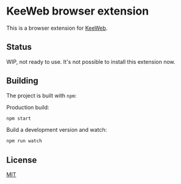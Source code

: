 # KeeWeb browser extension

This is a browser extension for [KeeWeb](https://keeweb.info).

## Status

WIP, not ready to use. It's not possible to install this extension now.

## Building

The project is built with `npm`:

Production build:
```sh
npm start
```

Build a development version and watch:
```sh
npm run watch
```

## License

[MIT](https://github.com/keeweb/keeweb-browser/blob/master/LICENSE)

